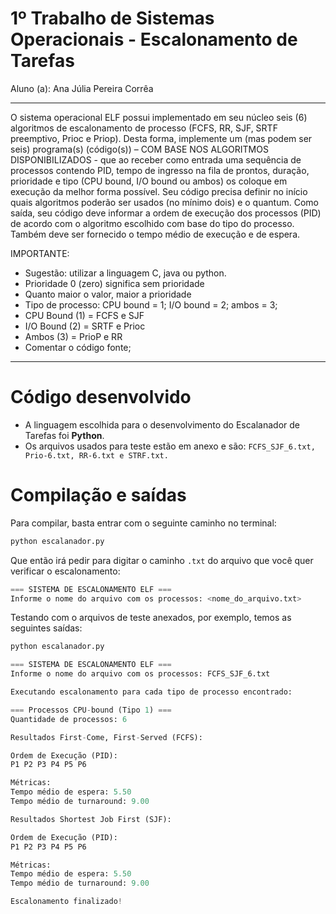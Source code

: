 # 1º Trabalho de Sistemas Operacionais - Escalonamento de Tarefas

Aluno (a): Ana Júlia Pereira Corrêa
____
O sistema operacional ELF possui implementado em seu núcleo seis (6) algoritmos de escalonamento de processo (FCFS, RR, SJF, SRTF preemptivo, Prioc e Priop). Desta forma, implemente um (mas podem ser seis) programa(s) (código(s)) – COM BASE NOS ALGORITMOS DISPONIBILIZADOS - que ao receber como entrada uma sequência de processos contendo PID, tempo de ingresso na fila de prontos, duração, prioridade e tipo (CPU bound, I/O bound ou ambos) os coloque em execução da melhor forma possível. Seu código precisa definir no início quais algoritmos poderão ser usados (no mínimo dois) e o quantum. Como saída, seu código deve informar a ordem de execução dos processos (PID) de acordo com o algoritmo escolhido com base do tipo do processo. Também deve ser fornecido o tempo médio de execução e de espera.

IMPORTANTE:

* Sugestão: utilizar a linguagem C, java ou python.
* Prioridade 0 (zero) significa sem prioridade
* Quanto maior o valor, maior a prioridade
* Tipo de processo: CPU bound = 1; I/O bound = 2; ambos = 3; 
* CPU Bound (1) = FCFS e SJF
* I/O Bound (2) = SRTF e Prioc
* Ambos (3) = PrioP e RR
* Comentar o código fonte;
_____

# Código desenvolvido

* A linguagem escolhida para o desenvolvimento do Escalanador de Tarefas foi **Python**. 
* Os arquivos usados para teste estão em anexo e são: `FCFS_SJF_6.txt, Prio-6.txt, RR-6.txt e STRF.txt.`  

# Compilação e saídas

Para compilar, basta entrar com o seguinte caminho no terminal:

```python 
python escalanador.py
```

Que então irá pedir para digitar o caminho `.txt` do arquivo que você quer verificar o escalonamento:

```python
=== SISTEMA DE ESCALONAMENTO ELF ===
Informe o nome do arquivo com os processos: <nome_do_arquivo.txt>
```

Testando com o arquivos de teste anexados, por exemplo, temos as seguintes saídas:

```python 
python escalanador.py
```

```python
=== SISTEMA DE ESCALONAMENTO ELF ===
Informe o nome do arquivo com os processos: FCFS_SJF_6.txt

Executando escalonamento para cada tipo de processo encontrado:

=== Processos CPU-bound (Tipo 1) ===
Quantidade de processos: 6

Resultados First-Come, First-Served (FCFS):

Ordem de Execução (PID):
P1 P2 P3 P4 P5 P6 

Métricas:
Tempo médio de espera: 5.50
Tempo médio de turnaround: 9.00

Resultados Shortest Job First (SJF):

Ordem de Execução (PID):
P1 P2 P3 P4 P5 P6 

Métricas:
Tempo médio de espera: 5.50
Tempo médio de turnaround: 9.00

Escalonamento finalizado!
```

